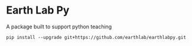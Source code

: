 # Earth Lab Py

A package built to support python teaching

`pip install --upgrade git+https://github.com/earthlab/earthlabpy.git`
